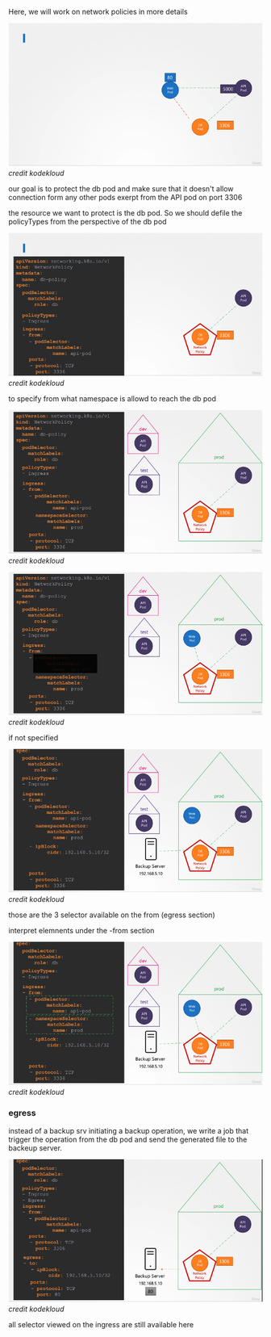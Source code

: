 Here, we will work on network policies in more details

![alt text](resources/image-3.png)
*credit kodekloud*

our goal is to protect the db pod and make sure that it doesn't allow connection form any other pods exerpt from the API pod on port 3306


the resource we want to protect is the db pod. So we should defile the policyTypes from the perspective of the db pod

![policiy rhat block all traffic to the bd pod excerpt the api pod traffic](resources/image-4.png)
*credit kodekloud*

to specify from what namespace is allowd to reach the db pod

![alt text](resources/image-5.png)
*credit kodekloud*


![all pods in the namespace can reach the bd pod but pod outside of that namespace won't be able to reach it](resources/image-6.png)
*credit kodekloud*

if not specified 

![if we have an external srv that want to reach a pod](resources/image-7.png)
*credit kodekloud*

those are the 3 selector available on the from (egress section)

interpret elemnents under the -from section

![alt text](resources/image-8.png)
*credit kodekloud*

### egress
instead of a backup srv initiating a backup operation,  we write a job that trigger the operation from the db pod and send the generated file to the backeup server.

![network-policy with Egress](resources/image-9.png)
*credit kodekloud*

all selector viewed on the ingress are still available here